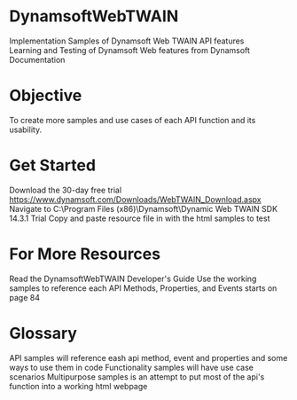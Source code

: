 # DynamsoftWebTWAIN
Implementation Samples of Dynamsoft Web TWAIN API features  
Learning and Testing of Dynamsoft Web features from Dynamsoft Documentation  

# Objective
To create more samples and use cases of each API function and its usability.

# Get Started
Download the 30-day free trial
https://www.dynamsoft.com/Downloads/WebTWAIN_Download.aspx
Navigate to C:\Program Files (x86)\Dynamsoft\Dynamic Web TWAIN SDK 14.3.1 Trial
Copy and paste resource file in with the html samples to test

# For More Resources
Read the DynamsoftWebTWAIN Developer's Guide 
Use the working samples to reference each API Methods, Properties, and Events starts on page 84

# Glossary
API samples will reference eash api method, event and properties and some ways to use them in code
Functionality samples will have use case scenarios
Multipurpose samples is an attempt to put most of the api's function into a working html webpage
